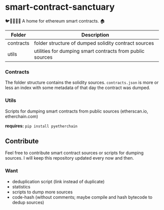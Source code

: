 # smart-contract-sanctuary
🐦🌴🌴🌴🦕 A home for ethereum smart contracts. 🏠


| Folder       | Description   |
| ------------ | ------------- |
| contracts    | folder structure of dumped solidity contract sources |
| utils        | utilities for dumping smart contracts from public sources |

### Contracts

The folder structure contains the solidity sources. `contracts.json` is more or less an index with some metadata of that day the contract was dumped.


### Utils

Scripts for dumping smart contracts from public sources (etherscan.io, etherchain.com)

**requires:** `pip install pyetherchain`

## Contribute

Feel free to contribute smart contract sources or scripts for dumping sources.
I will keep this repository updated every now and then.

### Want

* deduplication script (link instead of duplicate)
* statistics
* scripts to dump more sources
* code-hash (without comments; maybe compile and hash bytecode to dedup sources)
